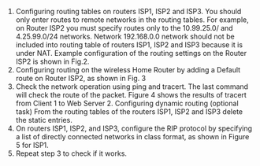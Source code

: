 1. Configuring routing tables on routers ISP1, ISP2 and ISP3. You should only enter routes to remote networks in the routing tables. For example, on Router ISP2 you must specify routes only to the 10.99.25.0/ and 4.25.99.0/24 networks. Network 192.168.0.0 network should not be included into routing table of routers ISP1, ISP2 and ISP3 because it is under NAT. Example configuration
of the routing settings on the Router ISP2 is shown in Fig.2.
2. Configuring routing on the wireless Home Router by adding a Default route on Router ISP2, as shown in Fig. 3
3. Check the network operation using ping and tracert.
The last command will check the route of the packet. Figure 4 shows the results of tracert from Client 1 to Web Server 2.
Configuring dynamic routing (optional task)
From the routing tables of the routers ISP1, ISP2 and ISP3 delete the static entries.
5. On routers ISP1, ISP2, and ISP3, configure the RIP protocol by specifying a list of directly connected networks in class format, as shown in Figure 5 for ISP1.
6. Repeat step 3 to check if it works.

